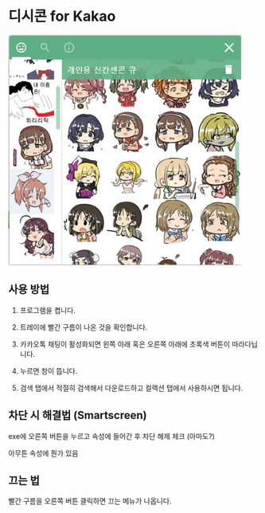 # 디시콘 for  Kakao

![1](https://github.com/DevBako/Kakaocon/blob/master/image.png)

## 사용 방법

1. 프로그램을 켭니다.

2. 트레이에 빨간 구름이 나온 것을 확인합니다.

3. 카카오톡 채팅이 활성화되면 왼쪽 아래 혹은 오른쪽 아래에 초록색 버튼이 따라다닙니다.

4. 누르면 창이 뜹니다.

5. 검색 탭에서 적절히 검색해서 다운로드하고 컬렉션 탭에서 사용하시면 됩니다.

## 차단 시 해결법 (Smartscreen)

exe에 오른쪽 버튼을 누르고 속성에 들어간 후 차단 해제 체크 (아마도?)

아무튼 속성에 뭔가 있음
     
## 끄는 법

빨간 구름을 오른쪽 버튼 클릭하면 끄는 메뉴가 나옵니다.
